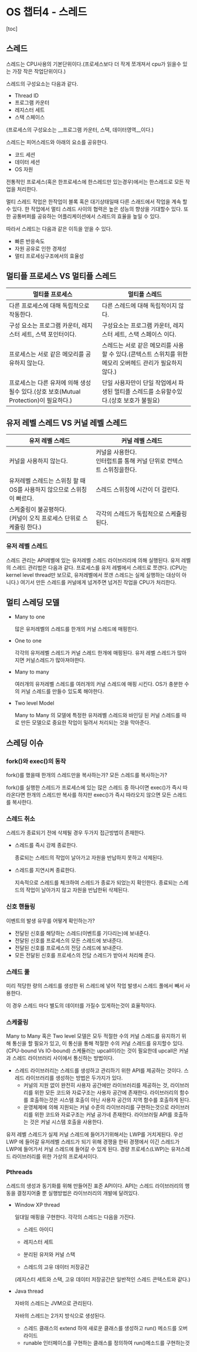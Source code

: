 # OS 챕터4 - 스레드

[toc]

## 스레드

스레드는 CPU사용의 기본단위이다.(프로세스보다 더 작게 쪼개져서 cpu가 읽을수 있는 가장 작은 작업단위이다.)

스레드의 구성요소는 다음과 같다.

* Thread ID
* 프로그램 카운터
* 레지스터 세트
* 스택 스페이스

(프로세스의 구성요소는 __프로그램 카운터, 스택, 데이터영역__이다.)

스레드는 피어스레드와 아래의 요소를 공유한다.

* 코드 세션
* 데이터 세션
* OS 자원

전통적인 프로세스(혹은 한프로세스에 한스레드만 있는경우)에서는 한스레드로 모든 작업을 처리한다.

멀티 스레드 작업은 한작업이 블록 혹은 대기상태일때 다른 스래드에서 작업을 계속 할 수 있다.
한 작업에서 멀티 스레드 사이의 협력은 높은 성능의 향상을 기대할수 있다. 또한 공통버퍼를 공유하는 어플리케이션에서 스레드의 효율을 높일 수 있다. 

따라서 스레드는 다음과 같은 이득을 얻을 수 있다.

* 빠른 반응속도
* 자원 공유로 인한 경제성
* 멀티 프로세싱구조에서의 효율성



## 멀티플 프로세스 VS 멀티플 스레드

| 멀티플 프로세스                                              | 멀티플 스레드                                                |
| ------------------------------------------------------------ | ------------------------------------------------------------ |
| 다른 프로세스에 대해 독립적으로 작동한다.                    | 다른 스레드에 대해 독립적이지 않다.                          |
| 구성 요소는 프로그램 카운터, 레지스터 세트, 스택 포인터이다. | 구성요소는 프로그램 카운터, 레지스터 세트, 스택 스페이스 이다. |
| 프로세스는 서로 같은 메모리를 공유하지 않는다.               | 스레드는 서로 같은 메모리를 사용할 수 있다.(콘텍스트 스위치를 위한 메모리 오버헤드 관리가 필요하지 않다.) |
| 프로세스는 다른 유저에 의해 생성 될수 있다.(상호 보호(Mutual Protection)이 필요하다.) | 단일 사용자만이 단일 작업에서 파생된 멀티플 스레드를 소유할수있다.(상호 보호가 불필요) |



## 유저 레벨 스레드 VS 커널 레벨 스레드



| 유저 레벨 스레드                                             | 커널 레벨 스레드                                             |
| ------------------------------------------------------------ | ------------------------------------------------------------ |
| 커널을 사용하지 않는다.                                      | 커널을 사용한다.<br />인터럽트를 통해 커널 단위로 컨텍스트 스위칭을한다. |
| 유저레벨 스레드는 스위칭 할 때 <br />OS를 사용하지 않으므로 스위칭이 빠르다. | 스레드 스위칭에 시간이 더 걸린다.                            |
| 스케줄링이 불공평하다.<br />(커널이 오직 프로세스 단위로 스케쥴링 한다.) | 각각의 스레드가 독립적으로 스케쥴링 된다.                    |



### 유저 레벨 스레드

 스레드 관리는 API레벨에 있는 유저레벨 스레드 라이브러리에 의해 실행된다.
 유저 레벨의 스레드 관리법은 다음과 같다. 
 프로세스를 유저 레벨에서 스레드로 쪼갠다. (CPU는 kernel level thread만 보므로, 유저레벨에서 쪼갠 스레드는 실제 실행하는 대상이 아니다.) 여기서 만든 스레드를 커널에게 넘겨주면 넘겨진 작업을 CPU가 처리한다.



## 멀티 스레딩 모델

* Many to one

  많은 유저레벨의 스레드를 한개의 커널 스레드에 매핑힌다.

* One to one

  각각의 유저레벨 스레드가 커널 스레드 한개에 매핑된다.
  유저 레벨 스레드가 많아지면 커널스레드가 많아져야한다.

* Many to many

  여러개의 유저레벨 스레드를 여러개의 커널 스레드에 매핑 시킨다.
  OS가 충분한 수의 커널 스레드를 만들수 있도록 해야한다.

* Two level Model

  Many to Many 의 모델에 특정한 유저레벨 스레드와 바인딩 된 커널 스레드를 따로 만든 모델으로 중요한 작업이 밀려서 처리되는 것을 막아준다.



## 스레딩 이슈

### fork()와 exec()의 동작

fork()를 했을때 한개의 스레드만을 복사하는가? 모든 스레드를 복사하는가?

fork()를 실행한 스레드가  프로세스에 있는 많은 스레드 중 하나이면 exec()가 즉시 따라온다면 한개의 스레드만 복사를 하지만 exec()가 즉시 따라오지 않으면 모든 스레드를 복사한다.

### 스레드 취소

스레드가 종료되기 전에 삭제될 경우 두가지 접근방법이 존재한다.

* 스레드를 즉시 강제 종료한다.

  종료되는 스레드의 작업이 날아가고 자원을 반납하지 못하고 삭제된다.

* 스레드를 지연시켜 종료한다.

  지속적으로 스레드를 체크하여 스레드가 종료가 되었는지 확인한다.
  종료되는 스레드의 작업이 날아가지 않고 자원을 반납한뒤 삭제된다.

### 신호 핸들링

이벤트의 발생 유무를 어떻게 확인하는가?

* 전달된 신호를 해당하는 스레드(이벤트를 기다리는)에 보내준다.
* 전달된 신호를 프로세스의 모든 스레드에 보내준다.
* 전달된 신호를 프로세스의 전담 스레드에 보내준다.
* 모든 전달된 신호를 프로세스의 전담 스레드가 받아서 처리해 준다.



### 스레드 풀

미리 적당한 량의 스레드를 생성한 뒤 스레드에 넣어 작업 발생시 스레드 풀에서 빼서 사용한다.

이 경우 스레드 마다 별도의 데이터를 가질수 있게하는것이 효율적이다.



### 스케줄링

 Many to Many 혹은 Two level 모델은 모두 적절한 수의 커널 스레드를 유지하기 위해 통신을 할 필요가 있고, 이 통신을 통해 적절한 수의 커널 스레드를 유지할수 있다. (CPU-bound Vs IO-bound)
 스케듈러는 upcall이라는 것이 필요한데 upcall은 커널과 스레드 라이브러리 사이에서 통신하는 방법이다. 

* 스레드 라이브러리는 스레드를 생성하고 관리하기 위한 API를 제공하는 것이다.
  스레드 라이브러리를 생성하는 방법은 두가지가 있다.
  * 커널의 지원 없이 완전히 사용자 공간에만 라이브러리를 제공하는 것, 라이브러리를 위한 모든 코드와 자료구조는 사용자 공간에 존재한다. 라이브러리의 함수를 호출하는것은 시스템 호출이 아닌 사용자 공간의 지역 함수를 호출하게 된다.
  * 운영체제에 의해 지원되는 커널 수준의 라이브러리를 구현하는것으로 라이브러리를 위한 코드와 자료구조는 커널 공가네 존재한다. 라이브러릴 API를 호출하는 것은 커널 시스템 호출을 사용한다.

유저 레벨 스레드가 실제 커널 스레드에 들어가기위해서는 LWP를 거치게된다. 우선 LWP 에 들어갈 유저레벨 스레드가 되기 위해 경쟁을 한뒤 경쟁에서 이긴 스레드가 LWP에 들어가서 커널 스레드에 들어갈 수 있게 된다.
경량 프로세스(LWP)는 유저스레드 라이브러리를 위한 가상의 프로세서이다. 



### Pthreads

스레드의 생성과 동기화를 위해 만들어진 표준 API이다. API는 스레드 라이브러리의 행동을 결정지어줄 뿐 실행방법은 라이브러리의  개발에 달려있다.

* Window XP thread

  일대일 매핑을 구현한다.
  각각의 스레드는 다음을 가진다.

  * 스레드 아이디
  * 레지스터 세트

  * 분리된 유저와 커널 스택 
  * 스레드의 고유 데이터 저장공간

  (레지스터 세트와 스택, 고유 데이터 저장공간은 일반적인 스레드 콘텍스트와 같다.)

* Java thread

  자바의 스레드는 JVM으로 관리된다.

  자바의 스레드는 2가지 방식으로 생성된다.

  * 스레드 클래스의 extend 하여 새로운 클래스를 생성하고 run() 메소드를 오버라이드
  * runable 인터페이스를 구현하는 클래스를 정의하여 run()메소드를 구현하는것 

  